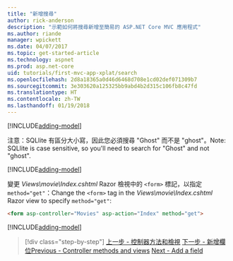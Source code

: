 ```yaml
---
title: "新增搜尋"
author: rick-anderson
description: "示範如何將搜尋新增至簡易的 ASP.NET Core MVC 應用程式"
ms.author: riande
manager: wpickett
ms.date: 04/07/2017
ms.topic: get-started-article
ms.technology: aspnet
ms.prod: asp.net-core
uid: tutorials/first-mvc-app-xplat/search
ms.openlocfilehash: 2d8a18365a0d46d6468d708e1cd02def071309b7
ms.sourcegitcommit: 3e303620a125325bb9abd4b2d315c106fb8c47fd
ms.translationtype: HT
ms.contentlocale: zh-TW
ms.lasthandoff: 01/19/2018
---
```

[!INCLUDE[adding-model](../../includes/mvc-intro/search1.md)]

<span data-ttu-id="9ce3c-103">注意：SQLlite 有區分大小寫，因此您必須搜尋 "Ghost" 而不是 "ghost"。</span><span class="sxs-lookup"><span data-stu-id="9ce3c-103">Note: SQLlite is case sensitive, so you'll need to search for "Ghost" and not "ghost".</span></span>

[!INCLUDE[adding-model](../../includes/mvc-intro/search2.md)]

<span data-ttu-id="9ce3c-104">變更 *Views\movie\Index.cshtml* Razor 檢視中的 `<form>` 標記，以指定 `method="get"`：</span><span class="sxs-lookup"><span data-stu-id="9ce3c-104">Change the `<form>` tag in the *Views\movie\Index.cshtml* Razor view to specify `method="get"`:</span></span>

```html
<form asp-controller="Movies" asp-action="Index" method="get">
```

[!INCLUDE[adding-model](../../includes/mvc-intro/search3.md)]

>[!div class="step-by-step"]
<span data-ttu-id="9ce3c-105">[上一步 - 控制器方法和檢視](controller-methods-views.md)
[下一步 - 新增欄位](new-field.md)</span><span class="sxs-lookup"><span data-stu-id="9ce3c-105">[Previous - Controller methods and views](controller-methods-views.md)
[Next - Add a field](new-field.md)</span></span>  
